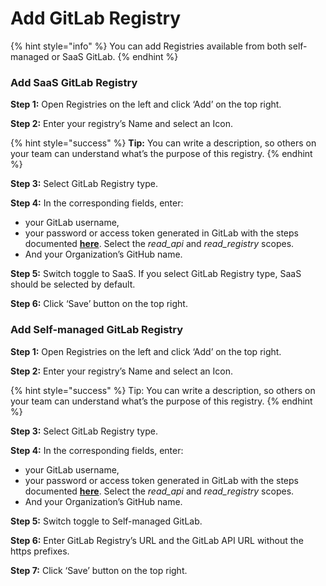 # Add GitLab Registry

{% hint style="info" %}
You can add Registries available from both self-managed or SaaS GitLab.
{% endhint %}

### Add SaaS GitLab Registry

**Step 1:** Open Registries on the left and click ‘Add’ on the top right.

**Step 2:** Enter your registry’s Name and select an Icon.

{% hint style="success" %}
**Tip:** You can write a description, so others on your team can understand what’s the purpose of this registry.
{% endhint %}

**Step 3:** Select GitLab Registry type.

**Step 4:** In the corresponding fields, enter:

* your GitLab username,
* your password or access token generated in GitLab with the steps documented [**here**](https://gitlab.com/-/profile/personal\_access\_tokens). Select the _read\_api_ and _read\_registry_ scopes.
* And your Organization’s GitHub name.

**Step 5:** Switch toggle to SaaS. If you select GitLab Registry type, SaaS should be selected by default.

**Step 6:** Click ‘Save’ button on the top right.

### Add Self-managed GitLab Registry

**Step 1:** Open Registries on the left and click ‘Add’ on the top right.

**Step 2:** Enter your registry’s Name and select an Icon.

{% hint style="success" %}
Tip: You can write a description, so others on your team can understand what’s the purpose of this registry.
{% endhint %}

**Step 3:** Select GitLab Registry type.

**Step 4:** In the corresponding fields, enter:

* your GitLab username,
* your password or access token generated in GitLab with the steps documented [**here**](https://gitlab.com/-/profile/personal\_access\_tokens). Select the _read\_api_ and _read\_registry_ scopes.
* And your Organization’s GitHub name.

**Step 5:** Switch toggle to Self-managed GitLab.

**Step 6:** Enter GitLab Registry’s URL and the GitLab API URL without the https prefixes.

**Step 7:** Click ‘Save’ button on the top right.
